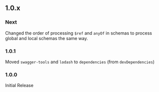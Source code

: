 ## 1.0.x

### Next
Changed the order of processing `$ref` and `anyOf` in schemas to process global and local schemas the same way.

### 1.0.1
Moved `swagger-tools` and `lodash` to `dependencies` (from `devDependencies`)

### 1.0.0

Initial Release
